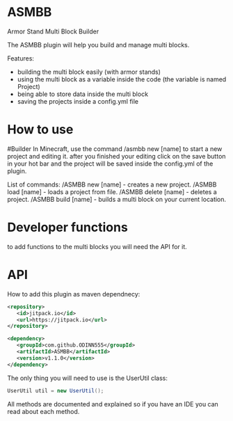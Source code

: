 # ASMBB
Armor Stand Multi Block Builder

The ASMBB plugin will help you build and manage multi blocks.

Features:
- building the multi block easily (with armor stands)
- using the multi block as a variable inside the code (the variable is named Project)
- being able to store data inside the multi block
- saving the projects inside a config.yml file


# How to use

#Builder
In Minecraft, use the command /asmbb new [name] to start a new project and editing it. after you finished your editing click on the save button in your hot bar and the project will be saved inside the config.yml of the plugin.

List of commands:
/ASMBB new [name] - creates a new project.
/ASMBB load [name] - loads a project from file.
/ASMBB delete [name] - deletes a project.
/ASMBB build [name] - builds a multi block on your current location.

# Developer functions

to add functions to the multi blocks you will need the API for it.

# API
How to add this plugin as maven dependnecy:

```xml
<repository>
   <id>jitpack.io</id>
   <url>https://jitpack.io</url>
</repository>

<dependency>
   <groupId>com.github.ODINN555</groupId>
   <artifactId>ASMBB</artifactId>
   <version>v1.1.0</version>
</dependency>


```

The only thing you will need to use is the UserUtil class:

```java
UserUtil util = new UserUtil();
```

All methods are documented and explained so if you have an IDE you can read about each method.



